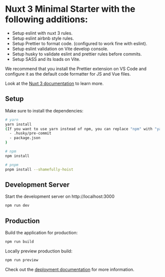 # Nuxt 3 Minimal Starter with the following additions:

- Setup eslint with nuxt 3 rules.
- Setup eslint airbnb style rules.
- Setup Prettier to format code. (configured to work fine with eslint).
- Setup eslint validation on Vite develop console.
- Setup husky to validate eslint and prettier rules before commits.
- Setup SASS and its loads on Vite.

We recommend that you install the Prettier extension on VS Code and configure it as the default code formatter for JS and Vue files.

Look at the [Nuxt 3 documentation](https://nuxt.com/docs/getting-started/introduction) to learn more.

## Setup

Make sure to install the dependencies:

```bash
# yarn
yarn install
(If you want to use yarn instead of npm, you can replace "npm" with "yarn" in the following files:
  - .husky/pre-commit
  - package.json
)

# npm
npm install

# pnpm
pnpm install --shamefully-hoist
```

## Development Server

Start the development server on http://localhost:3000

```bash
npm run dev
```

## Production

Build the application for production:

```bash
npm run build
```

Locally preview production build:

```bash
npm run preview
```

Check out the [deployment documentation](https://nuxt.com/docs/getting-started/deployment) for more information.
